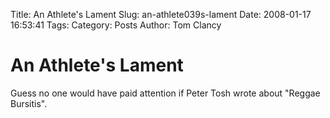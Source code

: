 Title: An Athlete&#039;s Lament
Slug: an-athlete039s-lament
Date: 2008-01-17 16:53:41
Tags: 
Category: Posts
Author: Tom Clancy

# An Athlete&#039;s Lament

Guess no one would have paid attention if Peter Tosh wrote about "Reggae Bursitis".
